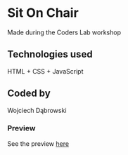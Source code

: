 # Sit On Chair
Made during the Coders Lab workshop

## Technologies used
HTML + CSS + JavaScript

## Coded by
Wojciech Dąbrowski

### Preview
See the preview [here](https://dabrovsky.github.io/Sit-On-Chair/)
